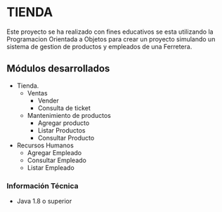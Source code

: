 # TIENDA                                          

Este proyecto se ha realizado con fines educativos se esta utilizando la Programacion Orientada a Objetos para crear un proyecto simulando un sistema de gestion de productos y empleados de una Ferretera.

## Módulos desarrollados

 - Tienda.
   - Ventas
     - Vender
     - Consulta de ticket
   - Mantenimiento de productos
     - Agregar producto
     - Listar Productos
     - Consultar Producto
 - Recursos Humanos
   - Agregar Empleado
   - Consultar Empleado
   - Listar Empleado
 
### Información Técnica
 - Java 1.8 o superior
